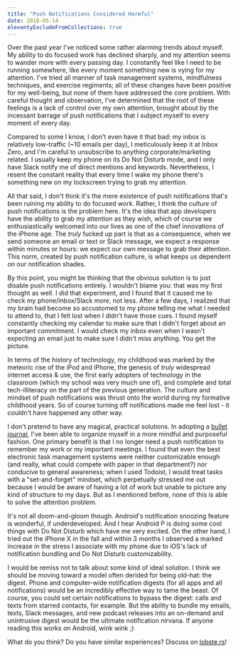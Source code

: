 ```yaml
---
title: "Push Notifications Considered Harmful"
date: 2018-05-14
eleventyExcludeFromCollections: true
---
```


Over the past year I've noticed some rather alarming trends about myself. My ability to do focused work has declined sharply, and my attention seems to wander more with every passing day. I constantly feel like I need to be running somewhere, like every moment something new is vying for my attention. I've tried all manner of task management systems, mindfulness techniques, and exercise regiments; all of these changes have been positive for my well-being, but none of them have addressed the core problem. With careful thought and observation, I've determined that the root of these feelings is a lack of control over my own attention, brought about by the incessant barrage of push notifications that I subject myself to every moment of every day.

Compared to some I know, I don't even have it that bad: my inbox is relatively low-traffic (~10 emails per day), I meticulously keep it at Inbox Zero, and I'm careful to unsubscribe to anything corporate/marketing related. I usually keep my phone on its Do Not Disturb mode, and I only have Slack notify me of direct mentions and keywords. Nevertheless, I resent the constant reality that every time I wake my phone there's something new on my lockscreen trying to grab my attention.

All that said, I don't think it's the mere existence of push notifications that's been ruining my ability to do focused work. Rather, I think the *culture* of push notifications is the problem here. It's the idea that app developers have the ability to grab my attention as they wish, which of course we enthusiastically welcomed into our lives as one of the chief innovations of the iPhone age. The *truly* fucked up part is that as a consequence, when we send someone an email or text or Slack message, we expect a response within minutes or hours: we expect our own message to grab their attention. This norm, created by push notification culture, is what keeps us dependent on our notification shades.

By this point, you might be thinking that the obvious solution is to just disable push notifications entirely. I wouldn't blame you: that was my first thought as well. I did that experiment, and I found that it caused me to check my phone/inbox/Slack *more*, not less. After a few days, I realized that my brain had become so accustomed to my phone telling me what I needed to attend to, that I felt lost when I didn't have those cues. I found myself constantly checking my calendar to make sure that I didn't forget about an important commitment. I would check my inbox even when I wasn't expecting an email just to make sure I didn't miss anything. You get the picture.

In terms of the history of technology, my childhood was marked by the meteoric rise of the iPod and iPhone, the genesis of *truly* widespread internet access & use, the first early adopters of technology in the classroom (which my school was very much one of), and complete and total tech-illiteracy on the part of the previous generation. The culture and mindset of push notifications was thrust onto the world during my formative childhood years. So of course turning off notifications made me feel lost - it couldn't have happened any other way.

I don't pretend to have any magical, practical solutions. In adopting a [bullet journal](https://bulletjournal.com), I've been able to organize myself in a more mindful and purposeful fashion. One primary benefit is that I no longer need a push notification to remember my work or my important meetings. I found that even the best electronic task management systems were neither customizable enough (and really, what could compete with paper in that department?) nor conducive to general awareness; when I used Todoist, I would treat tasks with a "set-and-forget" mindset, which perpetually stressed me out because I would be aware of having a lot of work but unable to picture any kind of structure to my days. But as I mentioned before, none of this is able to solve the attention problem.

It's not all doom-and-gloom though. Android's notification snoozing feature is wonderful, if underdeveloped. And I hear Android P is doing some cool things with Do Not Disturb which have me very excited. On the other hand, I tried out the iPhone X in the fall and within 3 months I observed a marked increase in the stress I associate with my phone due to iOS's lack of notification bundling and Do Not Disturb customizability.

I would be remiss not to talk about some kind of ideal solution. I think we should be moving toward a model often derided for being old-hat: the digest. Phone and computer-wide notification digests (for all apps and all notifications) would be an incredibly effective way to tame the beast. Of course, you could set certain notifications to bypass the digest: calls and texts from starred contacts, for example. But the ability to bundle my emails, texts, Slack messages, and new podcast releases into an on-demand and unintrusive digest would be the ultimate notification nirvana. If anyone reading this works on Android, wink wink ;)

What do you think? Do you have similar experiences? Discuss on [lobste.rs](https://lobste.rs/s/gmdgnf)!
